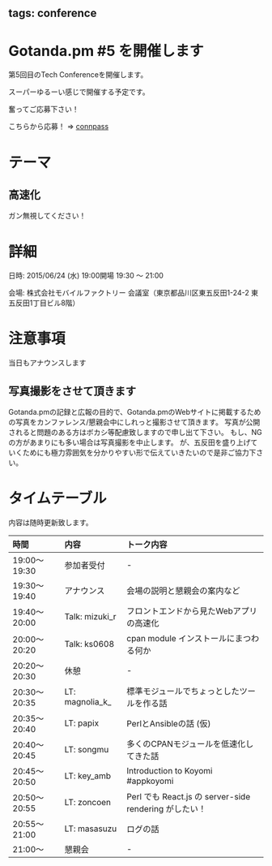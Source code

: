 tags: conference
---
# Gotanda.pm #5 を開催します

第5回目のTech Conferenceを開催します。

スーパーゆるーい感じで開催する予定です。

奮ってご応募下さい！

こちらから応募！ => [connpass](http://gotanda-pm.connpass.com/event/15905/)

# テーマ

## 高速化

ガン無視してください！

# 詳細

日時: 2015/06/24 (水) 19:00開場 19:30 〜 21:00

会場: 株式会社モバイルファクトリー 会議室（東京都品川区東五反田1-24-2 東五反田1丁目ビル8階）

# 注意事項

当日もアナウンスします

## 写真撮影をさせて頂きます

Gotanda.pmの記録と広報の目的で、Gotanda.pmのWebサイトに掲載するための写真をカンファレンス/懇親会中にしれっと撮影させて頂きます。
写真が公開されると問題のある方はボカシ等配慮致しますので申し出て下さい。
もし、NGの方があまりにも多い場合は写真撮影を中止します。
が、五反田を盛り上げていくためにも極力雰囲気を分かりやすい形で伝えていきたいので是非ご協力下さい。

# タイムテーブル

内容は随時更新致します。


| 時間         | 内容                 | トーク内容                                             |
|:-------------|:---------------------|:-------------------------------------------------------|
| 19:00〜19:30 | 参加者受付           | -                                                      |
| 19:30〜19:40 | アナウンス           | 会場の説明と懇親会の案内など                           |
| 19:40〜20:00 | Talk: mizuki\_r      | フロントエンドから見たWebアプリの高速化                |
| 20:00〜20:20 | Talk: ks0608         | cpan module インストールにまつわる何か                 |
| 20:20〜20:30 | 休憩                 | -                                                      |
| 20:30〜20:35 | LT: magnolia\_k\_    | 標準モジュールでちょっとしたツールを作る話             |
| 20:35〜20:40 | LT: papix            | PerlとAnsibleの話 (仮)                                 |
| 20:40〜20:45 | LT: songmu           | 多くのCPANモジュールを低速化してきた話                 |
| 20:45〜20:50 | LT: key_amb          | Introduction to Koyomi #appkoyomi                      |
| 20:50〜20:55 | LT: zoncoen          | Perl でも React.js の server-side rendering がしたい！ |
| 20:55〜21:00 | LT: masasuzu         | ログの話                                               |
| 21:00〜      | 懇親会               | -                                                      |
